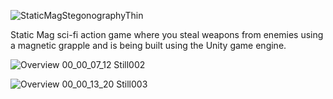 
![StaticMagStegonographyThin](https://user-images.githubusercontent.com/52022661/234994382-ef05e863-c3c0-414c-b1d2-012790817c23.png)

Static Mag sci-fi action game where you steal weapons from enemies using a magnetic grapple and is being built using the Unity game engine.


![Overview 00_00_07_12 Still002](https://user-images.githubusercontent.com/52022661/234996825-0096c71f-583c-4a89-ae80-0caac6f0a687.png)

![Overview 00_00_13_20 Still003](https://user-images.githubusercontent.com/52022661/234997708-c53d437c-7ea6-4847-b0d9-0c5f4fcad0b1.png)
